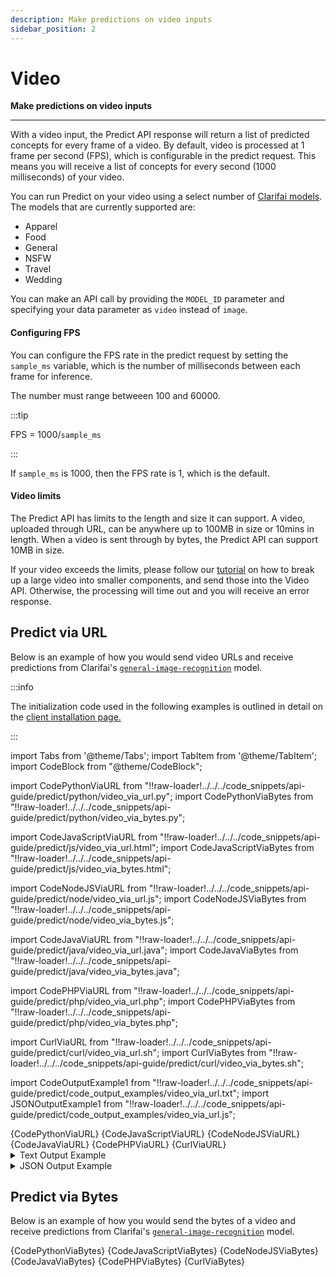 ```yaml
---
description: Make predictions on video inputs
sidebar_position: 2
---
```


# Video

**Make predictions on video inputs**
<hr />

With a video input, the Predict API response will return a list of predicted concepts for every frame of a video. By default, video is processed at 1 frame per second \(FPS\), which is configurable in the predict request. This means you will receive a list of concepts for every second (1000 milliseconds) of your video.

You can run Predict on your video using a select number of [Clarifai models](https://www.clarifai.com/models). The models that are currently supported are: 
+ Apparel
+ Food
+ General
+ NSFW
+ Travel
+ Wedding

You can make an API call by providing the `MODEL_ID` parameter and specifying your data parameter as `video` instead of `image`.

#### Configuring FPS

You can configure the FPS rate in the predict request by setting the `sample_ms` variable, which is the number of milliseconds between each frame for inference.

The number must range betweeen 100 and 60000. 

:::tip

FPS = 1000/`sample_ms`

:::

If `sample_ms` is 1000, then the FPS rate is 1, which is the default.

#### Video limits

The Predict API has limits to the length and size it can support. A video, uploaded through URL, can be anywhere up to 100MB in size or 10mins in length. When a video is sent through by bytes, the Predict API can support 10MB in size.

If your video exceeds the limits, please follow our [tutorial](https://www.clarifai.com/blog/splitting-video-into-smaller-pieces) on how to break up a large video into smaller components, and send those into the Video API. Otherwise, the processing will time out and you will receive an error response.

## Predict via URL

Below is an example of how you would send video URLs and receive predictions from Clarifai's [`general-image-recognition`](https://clarifai.com/clarifai/main/models/general-image-recognition) model.

:::info

The initialization code used in the following examples is outlined in detail on the [client installation page.](https://docs.clarifai.com/api-guide/api-overview/api-clients/#client-installation-instructions)

:::

import Tabs from '@theme/Tabs';
import TabItem from '@theme/TabItem';
import CodeBlock from "@theme/CodeBlock";

import CodePythonViaURL from "!!raw-loader!../../../code_snippets/api-guide/predict/python/video_via_url.py";
import CodePythonViaBytes from "!!raw-loader!../../../code_snippets/api-guide/predict/python/video_via_bytes.py";

import CodeJavaScriptViaURL from "!!raw-loader!../../../code_snippets/api-guide/predict/js/video_via_url.html";
import CodeJavaScriptViaBytes from "!!raw-loader!../../../code_snippets/api-guide/predict/js/video_via_bytes.html";

import CodeNodeJSViaURL from "!!raw-loader!../../../code_snippets/api-guide/predict/node/video_via_url.js";
import CodeNodeJSViaBytes from "!!raw-loader!../../../code_snippets/api-guide/predict/node/video_via_bytes.js";

import CodeJavaViaURL from "!!raw-loader!../../../code_snippets/api-guide/predict/java/video_via_url.java";
import CodeJavaViaBytes from "!!raw-loader!../../../code_snippets/api-guide/predict/java/video_via_bytes.java";

import CodePHPViaURL from "!!raw-loader!../../../code_snippets/api-guide/predict/php/video_via_url.php";
import CodePHPViaBytes from "!!raw-loader!../../../code_snippets/api-guide/predict/php/video_via_bytes.php";

import CurlViaURL from "!!raw-loader!../../../code_snippets/api-guide/predict/curl/video_via_url.sh";
import CurlViaBytes from "!!raw-loader!../../../code_snippets/api-guide/predict/curl/video_via_bytes.sh";

import CodeOutputExample1 from "!!raw-loader!../../../code_snippets/api-guide/predict/code_output_examples/video_via_url.txt";
import JSONOutputExample1 from "!!raw-loader!../../../code_snippets/api-guide/predict/code_output_examples/video_via_url.js";


<Tabs>
<TabItem value="python" label="Python">
     <CodeBlock className="language-python">{CodePythonViaURL}</CodeBlock>
</TabItem>

<TabItem value="js_rest" label="JavaScript (REST)">
     <CodeBlock className="language-javascript">{CodeJavaScriptViaURL}</CodeBlock>
</TabItem>

<TabItem value="nodejs" label="NodeJS">
     <CodeBlock className="language-javascript">{CodeNodeJSViaURL}</CodeBlock>
</TabItem>

<TabItem value="java" label="Java">
     <CodeBlock className="language-java">{CodeJavaViaURL}</CodeBlock>
</TabItem>

<TabItem value="php" label="PHP">
    <CodeBlock className="language-php">{CodePHPViaURL}</CodeBlock>
</TabItem>

<TabItem value="curl" label="cURL">
    <CodeBlock className="language-bash">{CurlViaURL}</CodeBlock>
</TabItem>

</Tabs>

<details>
  <summary>Text Output Example</summary>
    <CodeBlock className="language-text">{CodeOutputExample1}</CodeBlock>
</details>

<details>
  <summary>JSON Output Example</summary>
    <CodeBlock className="language-javascript">{JSONOutputExample1}</CodeBlock>
</details>

## Predict via Bytes

Below is an example of how you would send the bytes of a video and receive predictions from Clarifai's [`general-image-recognition`](https://clarifai.com/clarifai/main/models/general-image-recognition) model.

<Tabs>

<TabItem value="python" label="Python">
    <CodeBlock className="language-python">{CodePythonViaBytes}</CodeBlock>
</TabItem>

<TabItem value="js_rest" label="JavaScript (REST)">
  <CodeBlock className="language-javascript">{CodeJavaScriptViaBytes}</CodeBlock>
</TabItem>

<TabItem value="nodejs" label="NodeJS">
  <CodeBlock className="language-javascript">{CodeNodeJSViaBytes}</CodeBlock>
</TabItem>

<TabItem value="java" label="Java">
  <CodeBlock className="language-java">{CodeJavaViaBytes}</CodeBlock>
</TabItem>

<TabItem value="php" label="PHP">
    <CodeBlock className="language-php">{CodePHPViaBytes}</CodeBlock>
</TabItem>

<TabItem value="curl" label="cURL">
    <CodeBlock className="language-bash">{CurlViaBytes}</CodeBlock>
</TabItem>

</Tabs>

